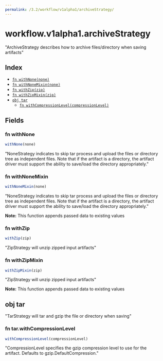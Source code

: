 ```yaml
---
permalink: /3.2/workflow/v1alpha1/archiveStrategy/
---
```


# workflow.v1alpha1.archiveStrategy

"ArchiveStrategy describes how to archive files/directory when saving artifacts"

## Index

* [`fn withNone(none)`](#fn-withnone)
* [`fn withNoneMixin(none)`](#fn-withnonemixin)
* [`fn withZip(zip)`](#fn-withzip)
* [`fn withZipMixin(zip)`](#fn-withzipmixin)
* [`obj tar`](#obj-tar)
  * [`fn withCompressionLevel(compressionLevel)`](#fn-tarwithcompressionlevel)

## Fields

### fn withNone

```ts
withNone(none)
```

"NoneStrategy indicates to skip tar process and upload the files or directory tree as independent files. Note that if the artifact is a directory, the artifact driver must support the ability to save/load the directory appropriately."

### fn withNoneMixin

```ts
withNoneMixin(none)
```

"NoneStrategy indicates to skip tar process and upload the files or directory tree as independent files. Note that if the artifact is a directory, the artifact driver must support the ability to save/load the directory appropriately."

**Note:** This function appends passed data to existing values

### fn withZip

```ts
withZip(zip)
```

"ZipStrategy will unzip zipped input artifacts"

### fn withZipMixin

```ts
withZipMixin(zip)
```

"ZipStrategy will unzip zipped input artifacts"

**Note:** This function appends passed data to existing values

## obj tar

"TarStrategy will tar and gzip the file or directory when saving"

### fn tar.withCompressionLevel

```ts
withCompressionLevel(compressionLevel)
```

"CompressionLevel specifies the gzip compression level to use for the artifact. Defaults to gzip.DefaultCompression."